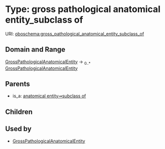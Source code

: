 
# Type: gross pathological anatomical entity_subclass of




URI: [oboschema:gross_pathological_anatomical_entity_subclass_of](http://purl.obolibrary.org/oboschema/gross_pathological_anatomical_entity_subclass_of)


## Domain and Range

[GrossPathologicalAnatomicalEntity](GrossPathologicalAnatomicalEntity.md) ->  <sub>0..*</sub> [GrossPathologicalAnatomicalEntity](GrossPathologicalAnatomicalEntity.md)

## Parents

 *  is_a: [anatomical entity➞subclass of](anatomical_entity_subclass_of.md)

## Children


## Used by

 * [GrossPathologicalAnatomicalEntity](GrossPathologicalAnatomicalEntity.md)
